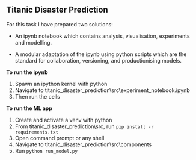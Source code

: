 ## Titanic Disaster Prediction ##

For this task I have prepared two solutions: 
- An ipynb notebook which contains analysis, visualisation, experiments and modelling.

- A modular adaptation of the ipynb using python scripts which are the standard for collaboration, versioning, and productionising models. 

**To run the ipynb**
1. Spawn an ipython kernel with python
2. Navigate to titanic_disaster_prediction\src\experiment_notebook.ipynb
3. Then run the cells

**To run the ML app**
1. Create and activate a venv with python 
2. From titanic_disaster_prediction\src, run `pip install -r requirements.txt`
3. Open command prompt or any shell
4. Navigate to  titanic_disaster_prediction\src\components
5. Run `python run_model.py`
